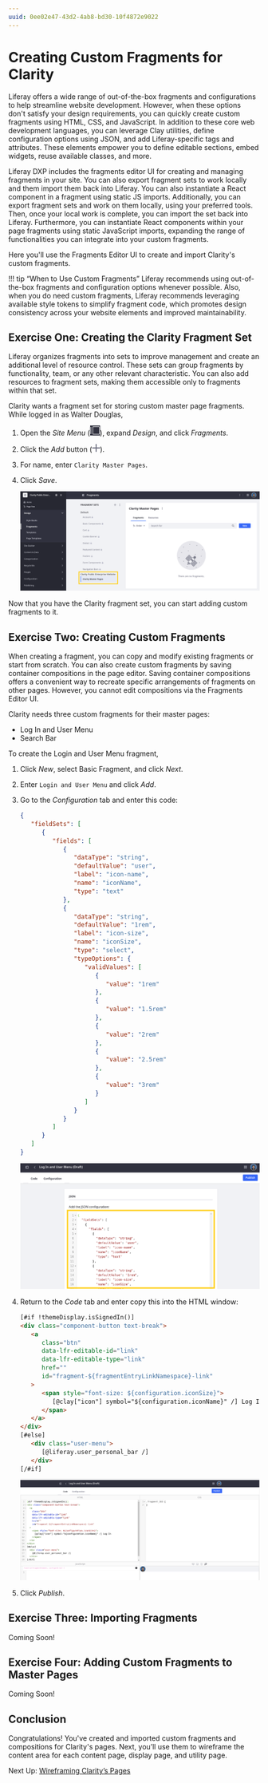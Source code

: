```yaml
---
uuid: 0ee02e47-43d2-4ab8-bd30-10f4872e9022
---
```

# Creating Custom Fragments for Clarity

Liferay offers a wide range of out-of-the-box fragments and configurations to help streamline website development. However, when these options don't satisfy your design requirements, you can quickly create custom fragments using HTML, CSS, and JavaScript. In addition to these core web development languages, you can leverage Clay utilities<!--w/c? Styles?-->, define configuration options using JSON, and add Liferay-specific tags and attributes. These elements empower you to define editable sections, embed widgets, reuse available classes, and more.

<!--TASK: ![Create custom fragments to reuse in pages and templates.](./creating-custom-fragments-for-clarity/images/01.png) -->

Liferay DXP includes the fragments editor UI for creating and managing fragments in your site. You can also export fragment sets to work locally and them import them back into Liferay. You can also instantiate a React component in a fragment using static JS imports. Additionally, you can export fragment sets and work on them locally, using your preferred tools. Then, once your local work is complete, you can import the set back into Liferay. Furthermore, you can instantiate React components within your page fragments using static JavaScript imports, expanding the range of functionalities you can integrate into your custom fragments.

Here you'll use the Fragments Editor UI to create and import Clarity's custom fragments.

!!! tip “When to Use Custom Fragments”
    Liferay recommends using out-of-the-box fragments and configuration options whenever possible. Also, when you do need custom fragments, Liferay recommends leveraging available style tokens to simplify fragment code, which promotes design consistency across your website elements and improved maintainability.

<!--TASK:
## Defining Fragment Configuration Options

## Using Liferay Tags and Attributes

## Updating Fragments

Propagation.

-->

## Exercise One: Creating the Clarity Fragment Set

Liferay organizes fragments into sets to improve management and create an additional level of resource control. These sets can group fragments by functionality, team, or any other relevant characteristic. You can also add resources to fragment sets, making them accessible only to fragments within that set.

Clarity wants a fragment set for storing custom master page fragments. While logged in as Walter Douglas,

1. Open the *Site Menu* (![Site Menu](../../images/icon-product-menu.png)), expand *Design*, and click *Fragments*.

1. Click the *Add* button (![Add Button](../../images/icon-plus.png)).

1. For name, enter `Clarity Master Pages`.

1. Click *Save*.

   ![Add the Clarity Master Pages fragment set.](./creating-custom-fragments-for-clarity/images/02.png)

Now that you have the Clarity fragment set, you can start adding custom fragments to it.

## Exercise Two: Creating Custom Fragments

When creating a fragment, you can copy and modify existing fragments or start from scratch. You can also create custom fragments by saving container compositions in the page editor. Saving container compositions offers a convenient way to recreate specific arrangements of fragments on other pages. However, you cannot edit compositions via the Fragments Editor UI.

Clarity needs three custom fragments for their master pages:

* Log In and User Menu
* Search Bar
<!-- * Legal Bar -->

To create the Login and User Menu fragment,

1. Click *New*, select Basic Fragment, and click *Next*.

1. Enter `Login and User Menu` and click *Add*.

1. Go to the *Configuration* tab and enter this code:

   ```json
   {
      "fieldSets": [
         {
            "fields": [
               {
                  "dataType": "string",
                  "defaultValue": "user",
                  "label": "icon-name",
                  "name": "iconName",
                  "type": "text"
               },
               {
                  "dataType": "string",
                  "defaultValue": "1rem",
                  "label": "icon-size",
                  "name": "iconSize",
                  "type": "select",
                  "typeOptions": {
                     "validValues": [
                        {
                           "value": "1rem"
                        },
                        {
                           "value": "1.5rem"
                        },
                        {
                           "value": "2rem"
                        },
                        {
                           "value": "2.5rem"
                        },
                        {
                           "value": "3rem"
                        }
                     ]
                  }
               }
            ]
         }
      ]
   }
   ```

   ![Copy and paste this code in the Configuration tab.](./creating-custom-fragments-for-clarity/images/03.png)

1. Return to the *Code* tab and enter copy this into the HTML window:

   ```html
   [#if !themeDisplay.isSignedIn()]
   <div class="component-button text-break">
      <a
         class="btn"
         data-lfr-editable-id="link"
         data-lfr-editable-type="link"
         href=""
         id="fragment-${fragmentEntryLinkNamespace}-link"
      >
         <span style="font-size: ${configuration.iconSize}">
            [@clay["icon"] symbol="${configuration.iconName}" /] Log In
         </span>
      </a>
   </div>
   [#else]
      <div class="user-menu">
         [@liferay.user_personal_bar /]
      </div>
   [/#if]
   ```

   ![Copy and paste this code into the HTML window.](./creating-custom-fragments-for-clarity/images/04.png)

1. Click *Publish*.

<!--TASK: Finish Steps for Search Bar-->

## Exercise Three: Importing Fragments

Coming Soon!

## Exercise Four: Adding Custom Fragments to Master Pages

Coming Soon!

## Conclusion

Congratulations! You've created and imported custom fragments and compositions for Clarity's pages. Next, you’ll use them to wireframe the content area for each content page, display page, and utility page.

Next Up: [Wireframing Clarity’s Pages](./wireframing-claritys-pages.md)
